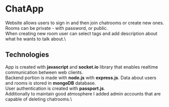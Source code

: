 # ChatApp
Website allows users to sign in and then join chatrooms or create new ones.\
Rooms can be private - with password, or public.\
When creating new room user can select tags and add description about what he wants to talk about.\

## Technologies
App is created with **javascript** and **socket.io** library that enables realtime communication between web clients.\
Backend portion is made with **node.js** with **express.js**. Data about users and rooms is stored in **mongoDB** database.\
User authentication is created with **passport.js**.\
Additionally to maintain good atmosphere I added admin accounts that are capable of deleting chatrooms.\
